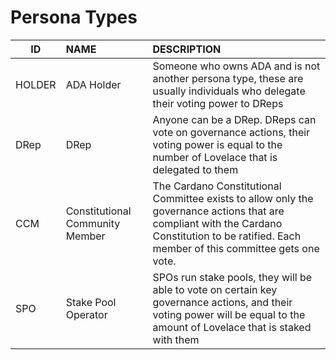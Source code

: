# Persona Types
|ID|NAME|DESCRIPTION|
|----|:----|:----|
|HOLDER | ADA Holder | Someone who owns ADA and is not another persona type, these are usually individuals who delegate their voting power to DReps|
|DRep | DRep | Anyone can be a DRep. DReps can vote on governance actions, their voting power is equal to the number of Lovelace that is delegated to them |
|CCM | Constitutional Community Member | The Cardano Constitutional Committee exists to allow only the governance actions that are compliant with the Cardano Constitution to be ratified. Each member of this committee gets one vote. |
|SPO | Stake Pool Operator | SPOs run stake pools, they will be able to vote on certain key governance actions, and their voting power will be equal to the amount of Lovelace that is staked with them |
